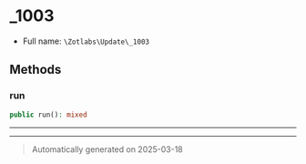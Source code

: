 
# _1003





* Full name: `\Zotlabs\Update\_1003`




## Methods


### run



```php
public run(): mixed
```












***


***
> Automatically generated on 2025-03-18

